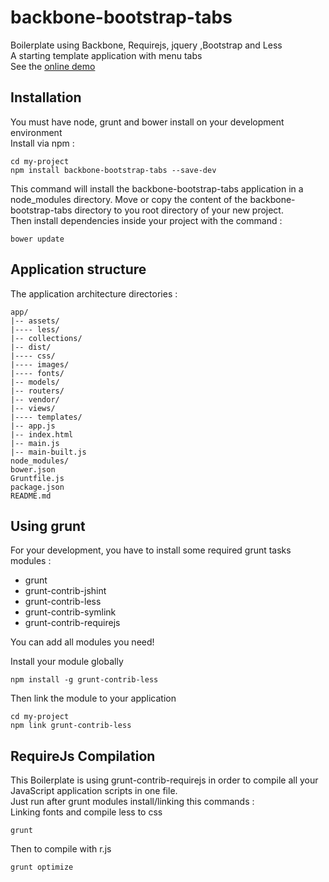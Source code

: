 # backbone-bootstrap-tabs
Boilerplate using Backbone, Requirejs, jquery ,Bootstrap and Less  
A starting template application with menu tabs  
See the [online demo](http://bbt.franckysolo-development.com/#dashboard)

## Installation
You must have node, grunt and bower install on your development environment  
Install via npm :
```console
cd my-project
npm install backbone-bootstrap-tabs --save-dev
```
This command will install the backbone-bootstrap-tabs application in a node_modules directory. Move or copy the content of the backbone-bootstrap-tabs directory to you root directory of your new project.  
Then install dependencies inside your project with the command :
```console
bower update
```

## Application structure
The application architecture directories :
```
app/
|-- assets/
|---- less/
|-- collections/
|-- dist/
|---- css/
|---- images/
|---- fonts/
|-- models/
|-- routers/
|-- vendor/
|-- views/
|---- templates/
|-- app.js
|-- index.html
|-- main.js
|-- main-built.js
node_modules/
bower.json
Gruntfile.js
package.json
README.md
```
## Using grunt

For your development, you have to install some required grunt tasks modules :
- grunt
- grunt-contrib-jshint
- grunt-contrib-less
- grunt-contrib-symlink
- grunt-contrib-requirejs

You can add all modules you need!

Install your module globally
```console
npm install -g grunt-contrib-less
```
Then link the module to your application
```console
cd my-project
npm link grunt-contrib-less
```
## RequireJs Compilation
This Boilerplate is using grunt-contrib-requirejs in order to compile all your
JavaScript application scripts in one file.  
Just run after grunt modules install/linking this commands :  
Linking fonts and compile less to css
```console
grunt
```
Then to compile with r.js
```console
grunt optimize
```
